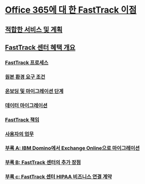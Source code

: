 # [Office 365에 대 한 FastTrack 이점](fasttrack-benefit-for-office-365.md)
## [적합한 서비스 및 계획](eligible-services-and-plans.md)
## [FastTrack 센터 혜택 개요](fasttrack-benefit-overview.md)
### [FastTrack 프로세스](fasttrack-process.md)
### [원본 환경 요구 조건](environment-expectations.md)
### [온보딩 및 마이그레이션 단계](onboarding-and-migration.md)
### [데이터 마이그레이션](data-migration.md)
### [FastTrack 책임](fasttrack-responsibilities.md)
### [사용자의 업무](your-responsibilities.md)
### [부록 A: IBM Domino에서 Exchange Online으로 마이그레이션](from-ibm-domino-to-exchange-online.md)
### [부록 B: FastTrack 센터의 추가 장점](fasttrack-additional-benefits.md)
### [부록 c: FastTrack 센터 HIPAA 비즈니스 연결 계약](hipaa-business-associate-agreement.md)

